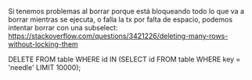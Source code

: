 Si tenemos problemas al borrar porque está bloqueando todo lo que va a borrar mientras se ejecuta, o falla la tx por falta de espacio, podemos intentar borrar con una subselect:
https://stackoverflow.com/questions/3421226/deleting-many-rows-without-locking-them

DELETE FROM
  table
WHERE
  id IN (SELECT id FROM table WHERE key = 'needle' LIMIT 10000);
